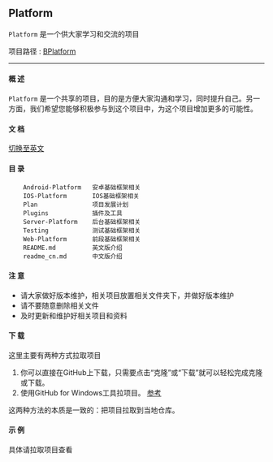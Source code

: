 ## Platform ##

`Platform` 是一个供大家学习和交流的项目

项目路径 : [BPlatform](https://github.com/ShareTeam/Platform)

----------

#### 概 述 ####

`Platform` 是一个共享的项目，目的是方便大家沟通和学习，同时提升自己。另一方面，我们希望您能够积极参与到这个项目中，为这个项目增加更多的可能性。

#### 文 档 ####

[切换至英文](README.md)

#### 目 录 ####
    	Android-Platform   安卓基础框架相关
    	IOS-Platform       IOS基础框架相关
    	Plan               项目发展计划
    	Plugins            插件及工具
    	Server-Platform    后台基础框架相关
    	Testing            测试基础框架相关
    	Web-Platform       前段基础框架相关
    	README.md          英文版介绍
    	readme_cn.md       中文版介绍

#### 注 意 ####

- 请大家做好版本维护，相关项目放置相关文件夹下，并做好版本维护
- 请不要随意删除相关文件
- 及时更新和维护好相关项目和资料

#### 下 载 ####

这里主要有两种方式拉取项目

1. 你可以直接在GitHub上下载，只需要点击“克隆”或“下载”就可以轻松完成克隆或下载。
2. 使用GitHub for Windows工具拉项目。 [参考](http://www.cnblogs.com/SKuang/p/gitDetails.html)

这两种方法的本质是一致的：把项目拉取到当地仓库。

#### 示 例 ####

具体请拉取项目查看
